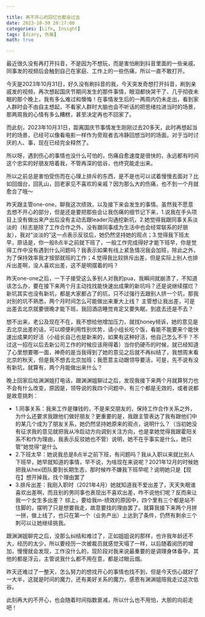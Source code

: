 ```yaml
---

title: 再不开心的回忆也都会过去
date: 2023-10-30 20:17:00
categories: [Life, Insight]
tags: [diary, 伤痛]
math: true

---
```



最近很久没有再打开抖音，不是因为不想玩，而是害怕刷到抖音里面的一些亲戚、同事发的视频后会触到自己在家庭、工作上的一些伤痛，所以一直不敢打开。

今天是2023年10月31日，好久没有刷抖音的我，今天突发奇想打开抖音，刷到亲戚发的视频，再次想起国庆节期间发生的那件事情，眼泪都快哭干了、几乎彻夜未眠的那个晚上，我有多么难过和懊悔！在事情发生后的一两周内仍未走出，看到家人群时会不由自主想起，不看家人群时大脑也会不听话的把思绪拉进当时的场景，那两周我的心情有多么糟糕，甚至决定再也不回家了。

而此刻，2023年10月31日，距离国庆节事情发生刚刚过去20多天，此时再想起当时的场景，已经可以像看电影一样作为旁观者去冷静回想当时的场面，对于当时讨厌的人、事，现在已经完全释然了。

所以呀，遇到伤心的事情也没什么可怕的，伤痛自愈速度是很快的，永远都有时间这个忠实的好朋友陪着我，不管再深的低谷，也终究能走出来。

所以之前总是害怕受伤而在心理上排斥的东西，是不是也可以试着慢慢去面对？比如回烟台，回乳山，回老家见不喜欢的亲戚？因为那么大的伤痛，也不到一个月就愈合了哦～

昨天跟主管one-one，聊我这次绩效，以及接下来会发生的事情。虽然我不愿意去想不开心的部分，但是还是要把那些会让我伤痛的细节记下来，1.说我在手头项目上没有做出来产出后没有主动去跟leader沟通挖新坑，2.她觉得我跟同事关系淡淡的（标志是除了工作合作之外，没有跟同事成为生活中也会经常联系的好朋友），我对“淡淡的”这一点表示反驳后，她仍然坚持她的观点；3.觉得我下班太早，原话是，你一般8点半之前就下班了，一般工作完成得好才能下班早，你是觉得工作中没有遇到什么问题吗？我表示如果有线上紧急情况我会加班，除此之外，为了保持效率我才按部就班的工作；4.觉得我比较排斥出差，但是实际上别人也排斥出差啊，没人喜欢出差，这不是明摆着的吗？

昨天one-one之后，一下子接受这么多别人对我的pua，我瞬间就崩溃了，不知道该怎么办，要在接下来两个月主动找找能快速出成果的新坑吗？还是说继续摆烂？新坑其实也没有新坑，都是大家都占了的坑，只不过强行去跟别人挤一个坑，那我对别的坑不熟悉，两个月时间怎么可能做出来重大上线？
主管想让我出差，可是出差去北京就要很晚才能下班，我回酒店睡觉肯定又要失眠，到底去还是不去？

想不出来，老公及现在不在，我不想给他增加压力，就找honey倾诉，她的意见是去北京出差的话，可以顺便利用性别优势，请小组长吃个饭，看能不能要来个能快速出成果的好活（小组长自己也是新来的，如果有这种好活，他自己怎么不干？不过这一招在以后去新公司工作的时候应该用得着）当你扔硬币的时候，就已经知道了心里想要哪一面，神奇的是当我得到了她的意见之后就不再纠结了，我想周末看北京的秋天，但是我不想去北京加班；我愿意主动跟领导要活，可是，先不说有没有新坑，就算有，两个月能做出来什么？

晚上回家后给渊渊姐打电话，跟渊渊姐聊过之后，发现我接下来两个月就算努力也不会有什么改变，原因是，领导说的我四个问题中，有三个都是无效的，或者说都是故意挑刺：
- 1.同事关系：我来工作是赚钱的，不是来交朋友的，保持工作合作关系之外，为什么还要求我跟他们做好朋友？更重要的是，我跟主管表达了我有跟他们中的某几个成为了朋友关系，她仍然坚持她原来的观点，说明什么？（当初她没有征求我的意见就把我从冷启动方向调到关注方向，也是拿她觉得我跟霍阳关系不和作为理由，我表示反驳她也不管）说明，她不在乎事实是什么，她只管”她觉得“是什么
- 2.下班太早：她说我总是8点半之前下班，有问题吗？我从入职以来就比别人下班早，她早就知道的事情，早不说，为啥现在来说呢？2021年12月的时候她把我从hexi团队要到长期生态，那时候咋不嫌我下班早呢？说明她只是【现在】想开掉我，找个理由罢了
- 3.排斥出差：我刚入职时（2021年4月）她就知道我不爱出差了，天天失眠谁喜欢出差啊，而且别的男同事也表现出不喜欢出差，咋不说他们呢？反而来让我一个女生多出差？
综上，要给我m-绩效的原因中，四个里有三个都是站不住脚的，摆明了只是想要我走，故意要找的理由罢了。就算我接下来两个月拼一拼，做上线了，也只在第一个（业务产出）上达到了条件，仍然有剩余三个刺可以让她继续挑我。

跟渊渊姐聊完之后，没那么纠结和难过了，正如姐姐说的那样，也许我年龄还不大，经历的太少，所以要经历一次被裁员就感觉天塌了一样，以后随着阅历的增加，慢慢就会发现，工作没什么的，现阶段对我来说最重要的是调理身体备孕，其他的都是浮云，主管说我什么都不用在意，都是过眼云烟。

昨天还难过了一整天，怎么努力的想找开心的事情也找不到，但是今天伤心就好了一大半，这就是时间的魔力，还有美好关系的魔力，感恩有渊渊姐陪我走过这次低谷。

此刻再大的不开心，也会随着时间指数衰减，所以什么也不用怕，大胆的向前走吧！